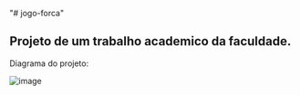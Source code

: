 "# jogo-forca" 
## Projeto de um trabalho academico da faculdade.

Diagrama do projeto:

![image](https://user-images.githubusercontent.com/43853758/147274470-a916f789-0d46-4bab-9969-a5fd0c534aca.png)
